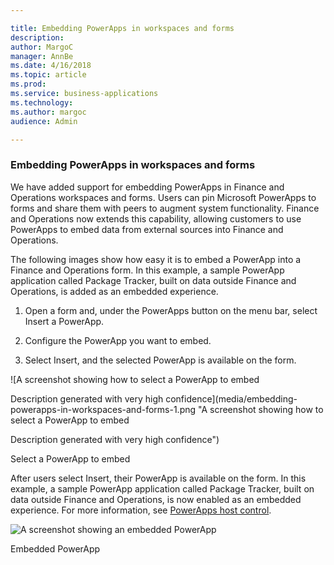 ```yaml
---

title: Embedding PowerApps in workspaces and forms
description: 
author: MargoC
manager: AnnBe
ms.date: 4/16/2018
ms.topic: article
ms.prod: 
ms.service: business-applications
ms.technology: 
ms.author: margoc
audience: Admin

---
```

### Embedding PowerApps in workspaces and forms



We have added support for embedding PowerApps in Finance and Operations
workspaces and forms. Users can pin Microsoft PowerApps to forms and share them
with peers to augment system functionality. Finance and Operations now extends
this capability, allowing customers to use PowerApps to embed data from external
sources into Finance and Operations.

The following images show how easy it is to embed a PowerApp into a Finance and
Operations form. In this example, a sample PowerApp application called Package
Tracker, built on data outside Finance and Operations, is added as an embedded
experience.

1.  Open a form and, under the PowerApps button on the menu bar, select Insert a
    PowerApp.

2.  Configure the PowerApp you want to embed.

3.  Select Insert, and the selected PowerApp is available on the form.

![A screenshot showing how to select a PowerApp to embed 


Description generated with very high confidence](media/embedding-powerapps-in-workspaces-and-forms-1.png "A screenshot showing how to select a PowerApp to embed 


Description generated with very high confidence")
<!-- FO_Embedding PowerApps_A.png -->


Select a PowerApp to embed

After users select Insert, their PowerApp is available on the form. In this
example, a sample PowerApp application called Package Tracker, built on data
outside Finance and Operations, is now enabled as an embedded experience. For
more information, see [PowerApps host
control](https://docs.microsoft.com/en-us/dynamics365/unified-operations/dev-itpro/user-interface/powerapps-host-control).

![A screenshot showing an embedded PowerApp
](media/embedding-powerapps-in-workspaces-and-forms-2.png "A screenshot showing an embedded PowerApp
")
<!-- FO_Embedding PowerApps_B.png -->


Embedded PowerApp
